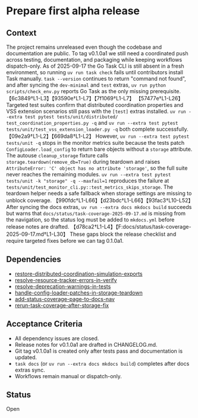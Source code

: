 # Prepare first alpha release

## Context
The project remains unreleased even though the codebase and documentation are
public. To tag v0.1.0a1 we still need a coordinated push across testing,
documentation, and packaging while keeping workflows dispatch-only. As of
2025-09-17 the Go Task CLI is still absent in a fresh environment, so running
`uv run task check` fails until contributors install Task manually. `task
--version` continues to return "command not found", and after syncing the
`dev-minimal` and `test` extras, `uv run python scripts/check_env.py` reports Go
Task as the only missing prerequisite. 【6c3849†L1-L3】【93590e†L1-L7】【7f1069†L1-L7】
【57477e†L1-L26】 Targeted test suites confirm that distributed coordination
properties and VSS extension scenarios still pass with the `[test]` extras
installed. `uv run --extra test pytest tests/unit/distributed/
test_coordination_properties.py -q` and `uv run --extra test pytest
tests/unit/test_vss_extension_loader.py -q` both complete successfully.
【09e2a9†L1-L2】【669da8†L1-L2】 However,
`uv run --extra test pytest tests/unit -q` stops in the monitor metrics suite
because the tests patch `ConfigLoader.load_config` to return bare objects
without a `storage` attribute. The autouse `cleanup_storage` fixture calls
`storage.teardown(remove_db=True)` during teardown and raises
`AttributeError: 'C' object has no attribute 'storage'`, so the full suite never
reaches the remaining modules. `uv run --extra test pytest tests/unit -k
"storage" -q --maxfail=1` reproduces the failure at
`tests/unit/test_monitor_cli.py::test_metrics_skips_storage`. The teardown helper
needs a safe fallback when storage settings are missing to unblock coverage.
【990fdc†L1-L66】【d23bdc†L1-L66】【93fac3†L10-L52】 After syncing the docs extras,
`uv run --extra docs mkdocs build` succeeds but warns that
`docs/status/task-coverage-2025-09-17.md` is missing from the navigation, so the
status log must be added to `mkdocs.yml` before release notes are drafted.
【d78ca2†L1-L4】【F:docs/status/task-coverage-2025-09-17.md†L1-L30】 These gaps
block the release checklist and require targeted fixes before we can tag
0.1.0a1.

## Dependencies
- [restore-distributed-coordination-simulation-exports](
  restore-distributed-coordination-simulation-exports.md)
- [resolve-resource-tracker-errors-in-verify](
  resolve-resource-tracker-errors-in-verify.md)
- [resolve-deprecation-warnings-in-tests](
  resolve-deprecation-warnings-in-tests.md)
- [handle-config-loader-patches-in-storage-teardown](
  handle-config-loader-patches-in-storage-teardown.md)
- [add-status-coverage-page-to-docs-nav](
  add-status-coverage-page-to-docs-nav.md)
- [rerun-task-coverage-after-storage-fix](
  rerun-task-coverage-after-storage-fix.md)

## Acceptance Criteria
- All dependency issues are closed.
- Release notes for v0.1.0a1 are drafted in CHANGELOG.md.
- Git tag v0.1.0a1 is created only after tests pass and documentation is
  updated.
- `task docs` (or `uv run --extra docs mkdocs build`) completes after docs
  extras sync.
- Workflows remain manual or dispatch-only.

## Status
Open
